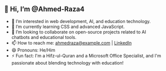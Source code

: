 ## 👋 Hi, I’m @Ahmed-Raza4

- 👀 I’m interested in web development, AI, and education technology.
- 🌱 I’m currently learning CSS and advanced JavaScript.
- 💞️ I’m looking to collaborate on open-source projects related to AI chatbots and educational tools.
- 📫 How to reach me: ahmedraza@example.com | [LinkedIn](https://www.linkedin.com/in/ahmed-raza4)
- 😄 Pronouns: He/Him
- ⚡ Fun fact: I'm a Hifz-ul-Quran and a Microsoft Office Specialist, and I'm passionate about blending technology with education!

<!---
Ahmed-Raza4/Ahmed-Raza4 is a ✨ special ✨ repository because its `README.md` (this file) appears on your GitHub profile.
You can click the Preview link to take a look at your changes.
--->
